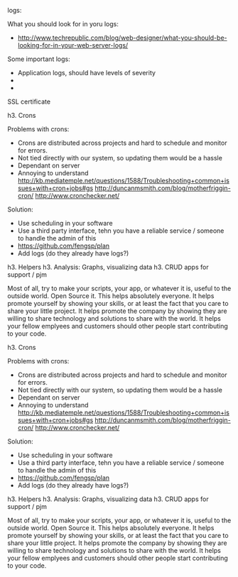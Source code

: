 logs:

What you should look for in yoru logs:

- http://www.techrepublic.com/blog/web-designer/what-you-should-be-looking-for-in-your-web-server-logs/

Some important logs:

- Application logs, should have levels of severity
- 
- 

SSL certificate


h3. Crons

Problems with crons:
- Crons are distributed across projects and hard to schedule and monitor for errors. 
- Not tied directly with our system, so updating them would be a hassle
- Dependant on server
- Annoying to understand
http://kb.mediatemple.net/questions/1588/Troubleshooting+common+issues+with+cron+jobs#gs
http://duncanmsmith.com/blog/motherfriggin-cron/
http://www.cronchecker.net/

Solution:
- Use scheduling in your software
- Use a third party interface, tehn you have a reliable service / someone to handle the admin of this
- https://github.com/fengsp/plan
- Add logs (do they already have logs?)



h3. Helpers
h3. Analysis: Graphs, visualizing data
h3. CRUD apps for support / pjm

Most of all, try to make your scripts, your app, or whatever it is, useful to the outside world. Open Source it. This helps absolutely everyone. It helps promote yourself by showing your skills, or at least the fact that you care to share your little project. It helps promote the company by showing they are willing to share technology and solutions to share with the world. It helps your fellow emplyees and customers should other people start contributing to your code.



h3. Crons

Problems with crons:
- Crons are distributed across projects and hard to schedule and monitor for errors. 
- Not tied directly with our system, so updating them would be a hassle
- Dependant on server
- Annoying to understand
http://kb.mediatemple.net/questions/1588/Troubleshooting+common+issues+with+cron+jobs#gs
http://duncanmsmith.com/blog/motherfriggin-cron/
http://www.cronchecker.net/

Solution:
- Use scheduling in your software
- Use a third party interface, tehn you have a reliable service / someone to handle the admin of this
- https://github.com/fengsp/plan
- Add logs (do they already have logs?)



h3. Helpers
h3. Analysis: Graphs, visualizing data
h3. CRUD apps for support / pjm

Most of all, try to make your scripts, your app, or whatever it is, useful to the outside world. Open Source it. This helps absolutely everyone. It helps promote yourself by showing your skills, or at least the fact that you care to share your little project. It helps promote the company by showing they are willing to share technology and solutions to share with the world. It helps your fellow emplyees and customers should other people start contributing to your code.
